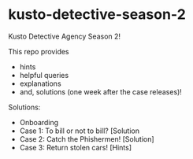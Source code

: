 # kusto-detective-season-2
Kusto Detective Agency Season 2! 

This repo provides 
- hints
- helpful queries
- explanations
- and, solutions (one week after the case releases)!


Solutions:
- Onboarding
- Case 1: To bill or not to bill? [Solution
- Case 2: Catch the Phishermen! [Solution]
- Case 3: Return stolen cars! [Hints]

